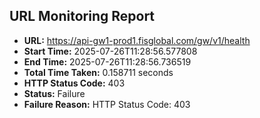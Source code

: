 ## URL Monitoring Report

- **URL:** https://api-gw1-prod1.fisglobal.com/gw/v1/health
- **Start Time:** 2025-07-26T11:28:56.577808
- **End Time:** 2025-07-26T11:28:56.736519
- **Total Time Taken:** 0.158711 seconds
- **HTTP Status Code:** 403
- **Status:** Failure
- **Failure Reason:** HTTP Status Code: 403
